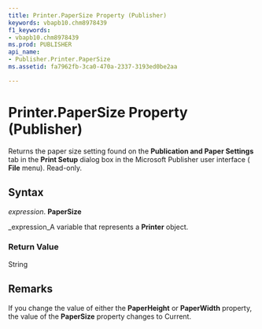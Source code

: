 ```yaml
---
title: Printer.PaperSize Property (Publisher)
keywords: vbapb10.chm8978439
f1_keywords:
- vbapb10.chm8978439
ms.prod: PUBLISHER
api_name:
- Publisher.Printer.PaperSize
ms.assetid: fa7962fb-3ca0-470a-2337-3193ed0be2aa

---
```



# Printer.PaperSize Property (Publisher)

Returns the paper size setting found on the  **Publication and Paper Settings** tab in the **Print Setup** dialog box in the Microsoft Publisher user interface ( **File** menu). Read-only.


## Syntax

 _expression_. **PaperSize**

 _expression_A variable that represents a  **Printer** object.


### Return Value

String


## Remarks

If you change the value of either the  **PaperHeight** or **PaperWidth** property, the value of the **PaperSize** property changes to Current.


